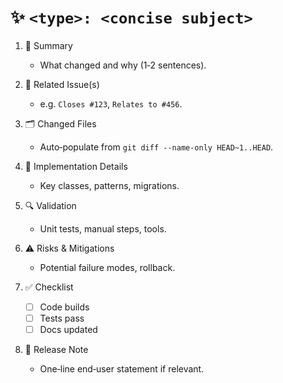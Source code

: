 # ✨ `<type>: <concise subject>`

1. 🧠 Summary

   * What changed and why (1‑2 sentences).

2. 🔗 Related Issue(s)

   * e.g. `Closes #123`, `Relates to #456`.

3. 🗂️ Changed Files

   * Auto‑populate from `git diff --name-only HEAD~1..HEAD`.

4. 📝 Implementation Details

   * Key classes, patterns, migrations.

5. 🔍 Validation

   * Unit tests, manual steps, tools.

6. ⚠️ Risks & Mitigations

   * Potential failure modes, rollback.

7. ✅ Checklist

   * [ ] Code builds
   * [ ] Tests pass
   * [ ] Docs updated

8. 📢 Release Note

   * One‑line end‑user statement if relevant.
